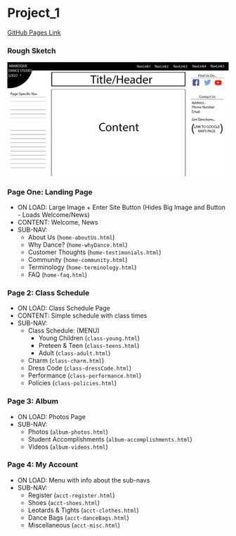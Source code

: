 # Project_1

[GitHub Pages Link](https://rose389.github.io/Project_1/)

### Rough Sketch

![Sketch](./images/HTML-Design.jpg)

### Page One: Landing Page
* ON LOAD: 	Large Image + Enter Site Button (Hides Big Image and Button - Loads Welcome/News)
* CONTENT: 	Welcome, News
* SUB-NAV:	
	* About Us (`home-aboutUs.html`)
	* Why Dance? (`home-whyDance.html`)
	* Customer Thoughts (`home-testimonials.html`)
	* Community (`home-community.html`)
	* Terminology (`home-terminology.html`)
	* FAQ (`home-faq.html`)

### Page 2: Class Schedule
* ON LOAD: 	Class Schedule Page
* CONTENT:	Simple schedule with class times
* SUB-NAV:	
	* Class Schedule: (MENU)
		* Young Children (`class-young.html`)
		* Preteen &amp; Teen (`class-teens.html`)
		* Adult (`class-adult.html`)
	* Charm (`class-charm.html`)
	* Dress Code (`class-dressCode.html`)
	* Performance (`class-performance.html`)
	* Policies (`class-policies.html`)

### Page 3: Album
* ON LOAD: 	Photos Page
* SUB-NAV:	
	* Photos (`album-photos.html`)
	* Student Accomplishments (`album-accomplishments.html`)
	* Videos (`album-videos.html`)

### Page 4: My Account
* ON LOAD: 	Menu with info about the sub-navs
* SUB-NAV:
	* Register (`acct-register.html`)
	* Shoes (`acct-shoes.html`)
	* Leotards &amp; Tights (`acct-clothes.html`)
	* Dance Bags (`acct-danceBags.html`)
	* Miscellaneous (`acct-misc.html`)